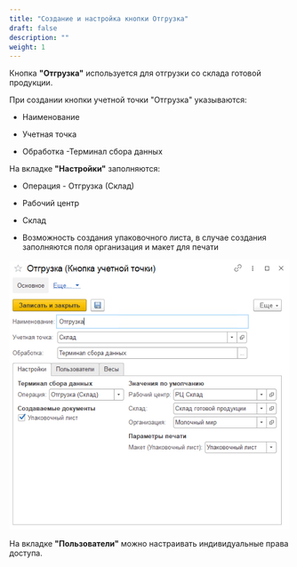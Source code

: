 ```yaml
---
title: "Создание и настройка кнопки Отгрузка"
draft: false
description: ""
weight: 1
---
```


Кнопка **"Отгрузка"** используется для отгрузки со склада готовой продукции.

При создании кнопки учетной точки "Отгрузка" указываются:

- Наименование

- Учетная точка

- Обработка -Терминал сбора данных

На вкладке **"Настройки"** заполняются:

- Операция - Отгрузка (Склад)

- Рабочий центр
  
- Склад

- Возможность создания упаковочного листа, в случае создания заполняются поля организация и макет для печати

![1](1.png)

На вкладке **"Пользователи"** можно настраивать индивидуальные права доступа.
